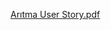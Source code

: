 
[Arıtma User Story.pdf](https://github.com/emircankaragoz/aritma-kontrol-takip-sistemi/files/12182852/Aritma.User.Story.pdf)
